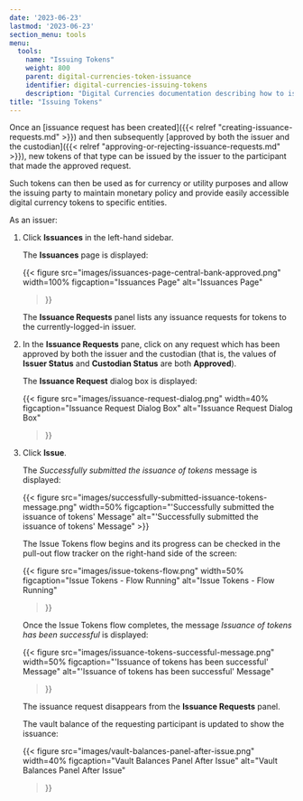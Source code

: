 ```yaml
---
date: '2023-06-23'
lastmod: '2023-06-23'
section_menu: tools
menu:
  tools:
    name: "Issuing Tokens"
    weight: 800
    parent: digital-currencies-token-issuance
    identifier: digital-currencies-issuing-tokens
    description: "Digital Currencies documentation describing how to issue tokens via the GUI"
title: "Issuing Tokens"
---
```


Once an [issuance request has been created]({{< relref "creating-issuance-requests.md" >}}) and then subsequently [approved by both the issuer and the custodian]({{< relref "approving-or-rejecting-issuance-requests.md" >}}), new tokens of that type can be issued by the issuer to the participant that made the approved request.

Such tokens can then be used as for currency or utility purposes and allow the issuing party to maintain monetary policy and provide easily accessible digital currency tokens to specific entities.

As an issuer:

1. Click **Issuances** in the left-hand sidebar.

   The **Issuances** page is displayed:

   {{<
      figure
	  src="images/issuances-page-central-bank-approved.png"
      width=100%
	  figcaption="Issuances Page"
	  alt="Issuances Page"
   >}}

   The **Issuance Requests** panel lists any issuance requests for tokens to the currently-logged-in issuer.

2. In the **Issuance Requests** pane, click on any request which has been approved by both the issuer and the custodian (that is, the values of **Issuer Status** and **Custodian Status** are both **Approved**).

   The **Issuance Request** dialog box is displayed:

   {{<
      figure
	  src="images/issuance-request-dialog.png"
      width=40%
	  figcaption="Issuance Request Dialog Box"
	  alt="Issuance Request Dialog Box"
   >}}

3. Click **Issue**.

   The *Successfully submitted the issuance of tokens* message is displayed:

   {{< figure src="images/successfully-submitted-issuance-tokens-message.png" width=50% figcaption="'Successfully submitted the issuance of tokens' Message" alt="'Successfully submitted the issuance of tokens' Message" >}}

   The Issue Tokens flow begins and its progress can be checked in the pull-out flow tracker on the right-hand side of the screen:

   {{<
      figure
	  src="images/issue-tokens-flow.png"
      width=50%
	  figcaption="Issue Tokens - Flow Running"
	  alt="Issue Tokens - Flow Running"
   >}}

   Once the Issue Tokens flow completes, the message *Issuance of tokens has been successful* is displayed:

   {{<
      figure
	  src="images/issuance-tokens-successful-message.png"
      width=50%
	  figcaption="'Issuance of tokens has been successful' Message"
	  alt="'Issuance of tokens has been successful' Message"
   >}}

   The issuance request disappears from the **Issuance Requests** panel.
   
   The vault balance of the requesting participant is updated to show the issuance:
   
   {{<
      figure
	  src="images/vault-balances-panel-after-issue.png"
      width=40%
	  figcaption="Vault Balances Panel After Issue"
	  alt="Vault Balances Panel After Issue"
   >}}

